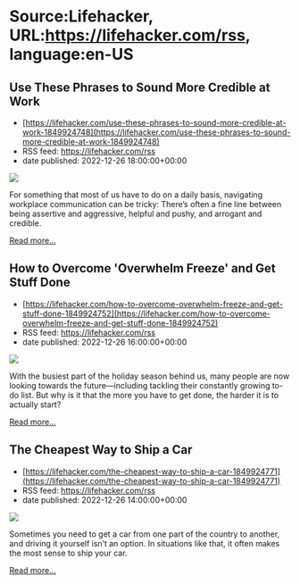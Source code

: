 # Source:Lifehacker, URL:https://lifehacker.com/rss, language:en-US

## Use These Phrases to Sound More Credible at Work
 - [https://lifehacker.com/use-these-phrases-to-sound-more-credible-at-work-1849924748](https://lifehacker.com/use-these-phrases-to-sound-more-credible-at-work-1849924748)
 - RSS feed: https://lifehacker.com/rss
 - date published: 2022-12-26 18:00:00+00:00

<img src="https://i.kinja-img.com/gawker-media/image/upload/s--oYgD8Bq7--/c_fit,fl_progressive,q_80,w_636/c862d080a97cbdfc210696b6536a0682.jpg" /><p>For something that most of us have to do on a daily basis, navigating workplace communication can be tricky: There’s often a fine line between being assertive and aggressive, helpful and pushy, and arrogant and credible.</p><p><a href="https://lifehacker.com/use-these-phrases-to-sound-more-credible-at-work-1849924748">Read more...</a></p>

## How to Overcome 'Overwhelm Freeze' and Get Stuff Done
 - [https://lifehacker.com/how-to-overcome-overwhelm-freeze-and-get-stuff-done-1849924752](https://lifehacker.com/how-to-overcome-overwhelm-freeze-and-get-stuff-done-1849924752)
 - RSS feed: https://lifehacker.com/rss
 - date published: 2022-12-26 16:00:00+00:00

<img src="https://i.kinja-img.com/gawker-media/image/upload/s--U4huP3nr--/c_fit,fl_progressive,q_80,w_636/ed4034c140c1f0ce8b4dff0eef46dbda.jpg" /><p>With the busiest part of the holiday season behind us, many people are now looking towards the future—including tackling their constantly growing to-do list. But why is it that the more you have to get done, the harder it is to actually start?</p><p><a href="https://lifehacker.com/how-to-overcome-overwhelm-freeze-and-get-stuff-done-1849924752">Read more...</a></p>

## The Cheapest Way to Ship a Car
 - [https://lifehacker.com/the-cheapest-way-to-ship-a-car-1849924771](https://lifehacker.com/the-cheapest-way-to-ship-a-car-1849924771)
 - RSS feed: https://lifehacker.com/rss
 - date published: 2022-12-26 14:00:00+00:00

<img src="https://i.kinja-img.com/gawker-media/image/upload/s--knG1B0hO--/c_fit,fl_progressive,q_80,w_636/795c80fc8fc920b7c3219bd4baf5ec42.jpg" /><p>Sometimes you need to get a car from one part of the country to another, and driving it yourself isn’t an option. In situations like that, it often makes the most sense to ship your car.</p><p><a href="https://lifehacker.com/the-cheapest-way-to-ship-a-car-1849924771">Read more...</a></p>


